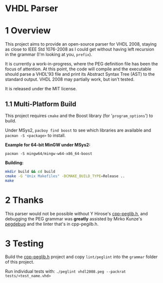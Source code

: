 # VHDL Parser

#  1 Overview

This project aims to provide an open-source parser for VHDL 2008, staying as close to IEEE Std 1076-2008 as I could get without having left recursion in the grammar (I'm looking at you, `prefix`).

It is currently a work-in-progress, where the PEG definition file has been the focus of attention.  At this point, the code will compile and the executable should parse a VHDL'93 file and print its Abstract Syntax Tree (AST) to the standard output.  VHDL 2008 may partially work, but isn't tested.

It is released under the MIT license.



##  1.1 Multi-Platform Build

This project requires `cmake` and the Boost library (for '`program_options`') to build.

Under MSys2, `pacboy find boost` to see which libraries are available and `pacman -S <package>` to install.

**Example for 64-bit MinGW under MSys2:**

`pacman -S mingw64/mingw-w64-x86_64-boost`

**Building:**

```bash
mkdir build && cd build
cmake -G "Unix Makefiles" -DCMAKE_BUILD_TYPE=Release ..
make
```



# 2 Thanks

This parser would not be possible without Y Hirose's [cpp-peglib.h](https://github.com/yhirose/cpp-peglib), and debugging the PEG grammar was **greatly** assisted by Mirko Kunze's [pegdebug](https://github.com/mqnc/pegdebug.git) and the linter that's in cpp-pegilb.h.



# 3 Testing

Build the [cpp-peglib.h](https://github.com/yhirose/cpp-peglib) project and copy `lint/peglint` into the `grammar` folder of this project.

Run individual tests with: `./peglint vhdl2008.peg --packrat tests/<test_name.vhd>`